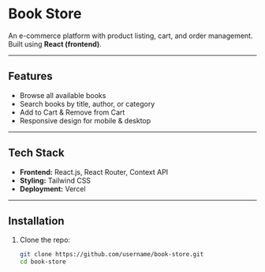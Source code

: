 # Book Store

An e-commerce platform with product listing, cart, and order management.  
Built using **React (frontend)**.  

---

##  Features
-  Browse all available books
-  Search books by title, author, or category
-  Add to Cart & Remove from Cart
-  Responsive design for mobile & desktop

---

##  Tech Stack
- **Frontend:** React.js, React Router, Context API
- **Styling:** Tailwind CSS
- **Deployment:** Vercel

---

##  Installation
1. Clone the repo:
   ```bash
   git clone https://github.com/username/book-store.git
   cd book-store

